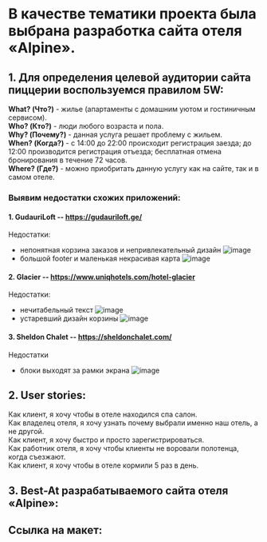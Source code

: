 # В качестве тематики проекта была выбрана разработка сайта отеля «Alpine».

## 1. Для определения целевой аудитории сайта пиццерии воспользуемся правилом 5W:
**What? (Что?)** - жилье (апартаменты с домашним уютом и гостиничным сервисом).  
**Who? (Кто?)** - люди любого возраста и пола.  
**Why? (Почему?)** - данная услуга решает проблему с жильем.   
**When? (Когда?)** - с 14:00 до 22:00 происходит регистрация заезда; до 12:00 производится регистрация отъезда; бесплатная отмена бронирования в течение 72 часов.  
**Where? (Где?)** - можно приобритать данную услугу как на сайте, так и в самом отеле.   
### Выявим недостатки схожих приложений:
#### 1. GudauriLoft -- https://gudauriloft.ge/
Недостатки: 
- непонятная корзина заказов и непривлекательный дизайн
![image](https://user-images.githubusercontent.com/83085936/158769774-42a372b6-3350-43c2-907d-83a064399d98.png)
- большой footer и маленькая некрасивая карта
![image](https://user-images.githubusercontent.com/83085936/158770126-9105c609-4047-4609-b2cd-eb76f48a5921.png)
#### 2. Glacier -- https://www.uniqhotels.com/hotel-glacier
Недостатки: 
- нечитабельный текст
![image](https://user-images.githubusercontent.com/83085936/158771424-7c52da33-f6e0-4444-87c5-a3d3aa7c8ca9.png)
- устаревший дизайн корзины
![image](https://user-images.githubusercontent.com/83085936/158771695-e43280df-d633-4a8b-b90f-53a5f08bc6b8.png)
#### 3. Sheldon Chalet -- https://sheldonchalet.com/
Недостатки
- блоки выходят за рамки экрана
![image](https://user-images.githubusercontent.com/83085936/158772191-04d4bb5b-180c-454e-8252-b814fe1639ae.png)
## 2. User stories:
Как клиент, я хочу чтобы в отеле находился спа салон.  
Как владелец отеля, я хочу узнать почему выбрали именно наш отель, а не другой.  
Как клиент, я хочу быстро и просто зарегистрироваться.  
Как работник отеля, я хочу чтобы клиенты не воровали полотенца, когда съезжают.  
Как клиент, я хочу чтобы в отеле кормили 5 раз в день.  
## 3. Best-At разрабатываемого сайта отеля «Alpine»:  

## Ссылка на макет:

